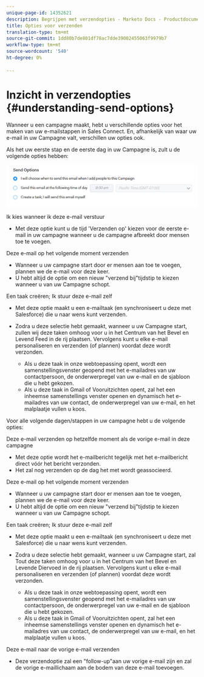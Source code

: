 ```yaml
---
unique-page-id: 14352621
description: Begrijpen met verzendopties - Marketo Docs - Productdocumentatie
title: Opties voor verzenden
translation-type: tm+mt
source-git-commit: 1dd80b7de801df78ac7dde39002455063f9979b7
workflow-type: tm+mt
source-wordcount: '540'
ht-degree: 0%

---
```



# Inzicht in verzendopties {#understanding-send-options}

Wanneer u een campagne maakt, hebt u verschillende opties voor het maken van uw e-mailstappen in Sales Connect. En, afhankelijk van waar uw e-mail in uw Campagne valt, verschillen uw opties ook.

Als het uw eerste stap en de eerste dag in uw Campagne is, zult u de volgende opties hebben:

![](assets/image2019-10-25-10-43-19.png)

Ik kies wanneer ik deze e-mail verstuur

* Met deze optie kunt u de tijd &#39;Verzenden op&#39; kiezen voor de eerste e-mail in uw campagne wanneer u de campagne afbreekt door mensen toe te voegen.

Deze e-mail op het volgende moment verzenden

* Wanneer u uw campagne start door er mensen aan toe te voegen, plannen we de e-mail voor deze keer.
* U hebt altijd de optie om een nieuw &quot;verzend bij&quot;tijdstip te kiezen wanneer u van uw Campagne schopt.

Een taak creëren; Ik stuur deze e-mail zelf

* Met deze optie maakt u een e-mailtaak (en synchroniseert u deze met Salesforce) die u naar wens kunt verzenden.
* Zodra u deze selectie hebt gemaakt, wanneer u uw Campagne start, zullen wij deze taken omhoog voor u in het Centrum van het Bevel en Levend Feed in de rij plaatsen. Vervolgens kunt u elke e-mail personaliseren en verzenden (of plannen) voordat deze wordt verzonden.

   * Als u deze taak in onze webtoepassing opent, wordt een samenstellingsvenster geopend met het e-mailadres van uw contactpersoon, de onderwerpregel van uw e-mail en de sjabloon die u hebt gekozen.
   * Als u deze taak in Gmail of Vooruitzichten opent, zal het een inheemse samenstellings venster openen en dynamisch het e-mailadres van uw contact, de onderwerpregel van uw e-mail, en het malplaatje vullen u koos.

Voor alle volgende dagen/stappen in uw campagne hebt u de volgende opties:

Deze e-mail verzenden op hetzelfde moment als de vorige e-mail in deze campagne

* Met deze optie wordt het e-mailbericht tegelijk met het e-mailbericht direct vóór het bericht verzonden.
* Het zal nog verzenden op de dag het met wordt geassocieerd.

Deze e-mail op het volgende moment verzenden

* Wanneer u uw campagne start door er mensen aan toe te voegen, plannen we de e-mail voor deze keer.
* U hebt altijd de optie om een nieuw &quot;verzend bij&quot;tijdstip te kiezen wanneer u van uw Campagne schopt.

Een taak creëren; Ik stuur deze e-mail zelf

* Met deze optie maakt u een e-mailtaak (en synchroniseert u deze met Salesforce) die u naar wens kunt verzenden.
* Zodra u deze selectie hebt gemaakt, wanneer u uw Campagne start, zal Tout deze taken omhoog voor u in het Centrum van het Bevel en Levende Diervoed in de rij plaatsen. Vervolgens kunt u elke e-mail personaliseren en verzenden (of plannen) voordat deze wordt verzonden.

   * Als u deze taak in onze webtoepassing opent, wordt een samenstellingsvenster geopend met het e-mailadres van uw contactpersoon, de onderwerpregel van uw e-mail en de sjabloon die u hebt gekozen.
   * Als u deze taak in Gmail of Vooruitzichten opent, zal het een inheemse samenstellings venster openen en dynamisch het e-mailadres van uw contact, de onderwerpregel van uw e-mail, en het malplaatje vullen u koos.

Deze e-mail naar de vorige e-mail verzenden

* Deze verzendoptie zal een &quot;follow-up&quot;aan uw vorige e-mail zijn en zal de vorige e-maillichaam aan de bodem van deze e-mail toevoegen.
